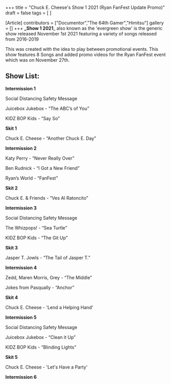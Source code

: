 +++
title = "Chuck E. Cheese's Show 1 2021 (Ryan FanFest Update Promo)"
draft = false
tags = [ ]

[Article]
contributors = ["Documentor","The 64th Gamer","Himitsu"]
gallery = []
+++
**_Show 1 2021**_ also known as the 'evergreen show' is the generic show released November 1st 2021 featuring a variety of songs released from 2016-2019

This was created with the idea to play between promotional events. This show features 8 Songs and added promo videos for the Ryan FanFest event which was on November 27th.

##  Show List: ## 
**Intermission 1**

Social Distancing Safety Message

Juicebox Jukebox - “The ABC’s of You”

KIDZ BOP Kids - “Say So”

**Skit 1**

Chuck E. Cheese - “Another Chuck E. Day”

**Intermission 2**

Katy Perry - “Never Really Over”

Ben Rudnick - “I Got a New Friend”

Ryan’s World - “FanFest”

**Skit 2**

Chuck E. & Friends - “Ves Al Ratoncito”

**Intermission 3**

Social Distancing Safety Message

The Whizpops! - “Sea Turtle”

KIDZ BOP Kids - “The Git Up”

**Skit 3**

Jasper T. Jowls - “The Tail of Jasper T.”

**Intermission 4**

Zedd, Maren Morris, Grey - “The Middle”

Jokes from Pasqually - “Anchor”

**Skit 4**

Chuck E. Cheese - 'Lend a Helping Hand'

**Intermission 5**

Social Distancing Safety Message

Juicebox Jukebox - “Clean it Up”

KIDZ BOP Kids - “Blinding Lights”

**Skit 5**

Chuck E. Cheese - 'Let's Have a Party'

**Intermission 6**
